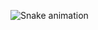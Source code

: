 

![Snake animation](https://github.com/OliveiraEK/OliveiraEK/blob/output/github-contribution-grid-snake.svg)
